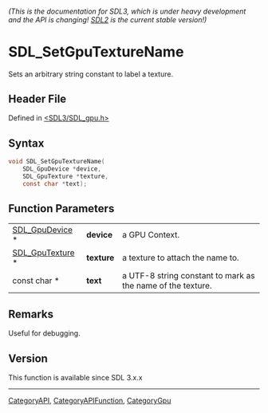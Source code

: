 ###### (This is the documentation for SDL3, which is under heavy development and the API is changing! [SDL2](https://wiki.libsdl.org/SDL2/) is the current stable version!)
# SDL_SetGpuTextureName

Sets an arbitrary string constant to label a texture.

## Header File

Defined in [<SDL3/SDL_gpu.h>](https://github.com/libsdl-org/SDL/blob/main/include/SDL3/SDL_gpu.h)

## Syntax

```c
void SDL_SetGpuTextureName(
    SDL_GpuDevice *device,
    SDL_GpuTexture *texture,
    const char *text);
```

## Function Parameters

|                                    |             |                                                             |
| ---------------------------------- | ----------- | ----------------------------------------------------------- |
| [SDL_GpuDevice](SDL_GpuDevice) *   | **device**  | a GPU Context.                                              |
| [SDL_GpuTexture](SDL_GpuTexture) * | **texture** | a texture to attach the name to.                            |
| const char *                       | **text**    | a UTF-8 string constant to mark as the name of the texture. |

## Remarks

Useful for debugging.

## Version

This function is available since SDL 3.x.x

----
[CategoryAPI](CategoryAPI), [CategoryAPIFunction](CategoryAPIFunction), [CategoryGpu](CategoryGpu)

